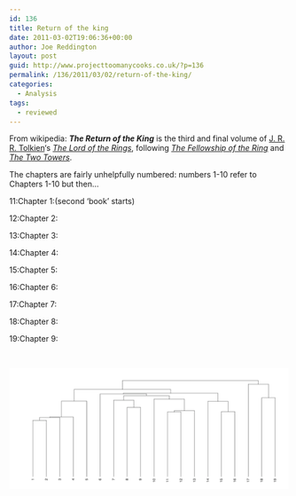 ```yaml
---
id: 136
title: Return of the king
date: 2011-03-02T19:06:36+00:00
author: Joe Reddington
layout: post
guid: http://www.projecttoomanycooks.co.uk/?p=136
permalink: /136/2011/03/02/return-of-the-king/
categories:
  - Analysis
tags:
  - reviewed
---
```

From wikipedia: _**The Return of the King**_ is the third and final volume of [J. R. R. Tolkien](http://en.wikipedia.org/wiki/J._R._R._Tolkien)&#8216;s _[The Lord of the Rings](http://en.wikipedia.org/wiki/The_Lord_of_the_Rings)_, following _[The Fellowship of the Ring](http://en.wikipedia.org/wiki/The_Fellowship_of_the_Ring)_ and _[The Two Towers](http://en.wikipedia.org/wiki/The_Two_Towers)_.

The chapters are fairly unhelpfully numbered: numbers 1-10 refer to Chapters 1-10 but then…

11:Chapter 1:(second &#8216;book&#8217; starts)
  
12:Chapter 2:
  
13:Chapter 3:
  
14:Chapter 4:
  
15:Chapter 5:
  
16:Chapter 6:
  
17:Chapter 7:
  
18:Chapter 8:
  
19:Chapter 9:

&nbsp;

![Alt text](/assets/uploads/2011/03/Screenshot-2019-02-18-11.10.57.png)
